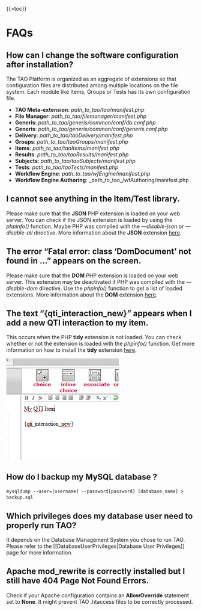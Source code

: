 <!--
parent:
    title: Administrator_Guide
author:
    - 'Jérôme Bogaerts'
created_at: '2011-02-15 15:28:16'
updated_at: '2013-03-13 12:33:24'
tags:
    - 'Administrator Guide'
-->

{{\>toc}}

FAQs
====

How can I change the software configuration after installation?
---------------------------------------------------------------

The TAO Platform is organized as an aggregate of extensions so that configuration files are distributed among multiple locations on the file system. Each module like Items, Groups or Tests has its own configuration file.

-   **TAO Meta-extension**: *path\_to\_tao/tao/manifest.php*
-   **File Manager**: *path\_to\_tao/filemanager/manifest.php*
-   **Generis**: *path\_to\_tao/generis/common/conf/db.conf.php*
-   **Generis**: *path\_to\_tao/generis/common/conf/generis.conf.php*
-   **Delivery**: *path\_to\_tao/taoDelivery/manifest.php*
-   **Groups**: *path\_to\_tao/taoGroups/manifest.php*
-   **Items**: *path\_to\_tao/taoItems/manifest.php*
-   **Results**: *path\_to\_tao/taoResults/manifest.php*
-   **Subjects**: *path\_to\_tao/taoSubjects/manifest.php*
-   **Tests**: *path\_to\_tao/taoTests/manifest.php*
-   **Workflow Engine**: *path\_to\_tao/wfEngine/manifest.php*
-   **Workflow Engine Authoring**: \_path\_to\_tao\_/wfAuthoring/manifest.php

I cannot see anything in the Item/Test library.
-----------------------------------------------

Please make sure that the **JSON** PHP extension is loaded on your web server. You can check if the JSON extension is loaded by using the *phpinfo()* function. Maybe PHP was compiled with the *—disable-json* or *—disable-all* directive. More information about the **JSON** extension [here](http://us.php.net/manual/en/book.json.php).

The error “Fatal error: class ‘DomDocument’ not found in …” appears on the screen.
----------------------------------------------------------------------------------

Please make sure that the **DOM** PHP extension is loaded on your web server. This extension may be deactivated if PHP was compiled with the *—disable-dom* directive. Use the *phpinfo()* function to get a list of loaded extensions. More information about the **DOM** extension [here](http://us.php.net/manual/en/book.dom.php).

The text “{qti\_interaction\_new}” appears when I add a new QTI interaction to my item.
---------------------------------------------------------------------------------------

This occurs when the PHP **tidy** extension is not loaded. You can check whether or not the extension is loaded with the *phpinfo()* function. Get more information on how to install the **tidy** extension [here](http://us.php.net/manual/en/book.tidy.php).

![](../resources/2-faq_tidy.png)

How do I backup my MySQL database ?
-----------------------------------

    mysqldump --user=[username] --password[password] [database_name] > backup.sql

Which privileges does my database user need to properly run TAO?
----------------------------------------------------------------

It depends on the Database Management System you chose to run TAO. Please refer to the [[DatabaseUserPrivileges|Database User Privileges]] page for more information.

Apache mod\_rewrite is correctly installed but I still have 404 Page Not Found Errors.
--------------------------------------------------------------------------------------

Check if your Apache configuration contains an **AllowOverride** statement set to **None**. It might prevent TAO .htaccess files to be correctly processed.

